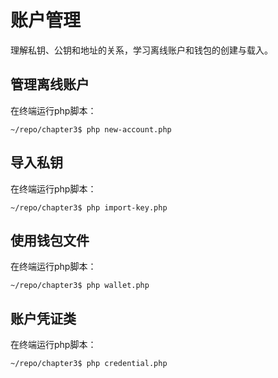 # 账户管理

理解私钥、公钥和地址的关系，学习离线账户和钱包的创建与载入。

## 管理离线账户

在终端运行php脚本：

```
~/repo/chapter3$ php new-account.php
```

## 导入私钥

在终端运行php脚本：

```
~/repo/chapter3$ php import-key.php
```

## 使用钱包文件

在终端运行php脚本：

```
~/repo/chapter3$ php wallet.php
```

## 账户凭证类

在终端运行php脚本：

```
~/repo/chapter3$ php credential.php
```